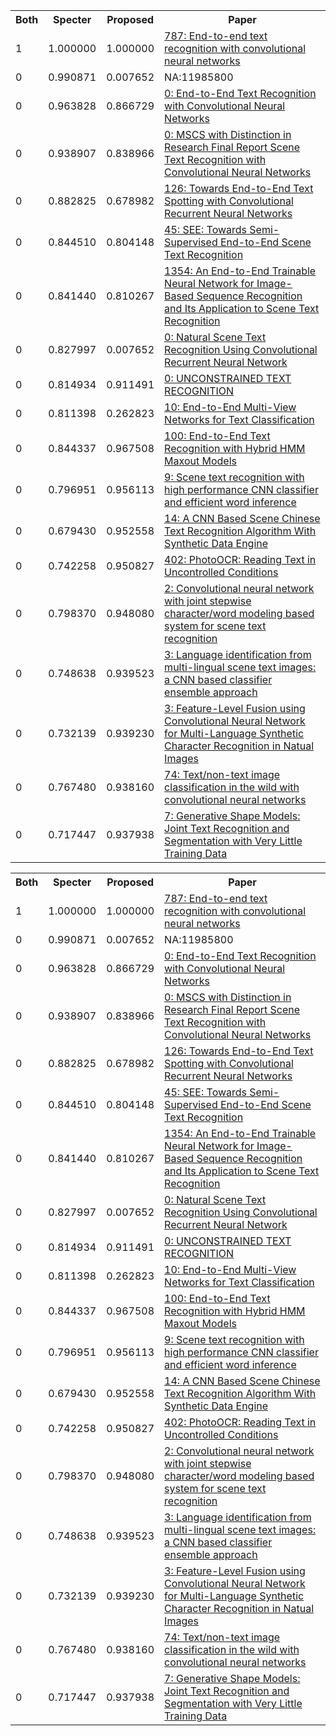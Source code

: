 <html><table><tr>
<th>Both</th>
<th>Specter</th>
<th>Proposed</th>
<th>Paper</th>
</tr>
<tr>
<td>1</td>
<td>1.000000</td>
<td>1.000000</td>
<td><a href="https://www.semanticscholar.org/paper/26cb14c9d22cf946314d685fe3541ef9f641e429">787: End-to-end text recognition with convolutional neural networks</a></td>
</tr>
<tr>
<td>0</td>
<td>0.990871</td>
<td>0.007652</td>
<td>NA:11985800</td>
</tr>
<tr>
<td>0</td>
<td>0.963828</td>
<td>0.866729</td>
<td><a href="https://www.semanticscholar.org/paper/9e374f7f70941611545cb54818710e459a7cf1d7">0: End-to-End Text Recognition with Convolutional Neural Networks</a></td>
</tr>
<tr>
<td>0</td>
<td>0.938907</td>
<td>0.838966</td>
<td><a href="https://www.semanticscholar.org/paper/4c3ca54f0cdeaa45b3b6bd3a995d7a7d8e99c64a">0: MSCS with Distinction in Research Final Report Scene Text Recognition with Convolutional Neural Networks</a></td>
</tr>
<tr>
<td>0</td>
<td>0.882825</td>
<td>0.678982</td>
<td><a href="https://www.semanticscholar.org/paper/3470684522ba013135a61fd6644a102e2f14cc7c">126: Towards End-to-End Text Spotting with Convolutional Recurrent Neural Networks</a></td>
</tr>
<tr>
<td>0</td>
<td>0.844510</td>
<td>0.804148</td>
<td><a href="https://www.semanticscholar.org/paper/9f03d04e5f8da424fab13725df3199fa16745452">45: SEE: Towards Semi-Supervised End-to-End Scene Text Recognition</a></td>
</tr>
<tr>
<td>0</td>
<td>0.841440</td>
<td>0.810267</td>
<td><a href="https://www.semanticscholar.org/paper/8e9149ab00236d04db23394774e716c4f1d89231">1354: An End-to-End Trainable Neural Network for Image-Based Sequence Recognition and Its Application to Scene Text Recognition</a></td>
</tr>
<tr>
<td>0</td>
<td>0.827997</td>
<td>0.007652</td>
<td><a href="https://www.semanticscholar.org/paper/a33d3f805221bea9e7f14b16d8f6e141a1673d67">0: Natural Scene Text Recognition Using Convolutional Recurrent Neural Network</a></td>
</tr>
<tr>
<td>0</td>
<td>0.814934</td>
<td>0.911491</td>
<td><a href="https://www.semanticscholar.org/paper/9c9b174af6f5b0cd1ba768a97a75c3686a9b80b9">0: UNCONSTRAINED TEXT RECOGNITION</a></td>
</tr>
<tr>
<td>0</td>
<td>0.811398</td>
<td>0.262823</td>
<td><a href="https://www.semanticscholar.org/paper/032e2f60781257dcb14035fce73b9b7b708303eb">10: End-to-End Multi-View Networks for Text Classification</a></td>
</tr>
<tr>
<td>0</td>
<td>0.844337</td>
<td>0.967508</td>
<td><a href="https://www.semanticscholar.org/paper/b1fa02bc9d34fa827694a6bf79253db37ec928eb">100: End-to-End Text Recognition with Hybrid HMM Maxout Models</a></td>
</tr>
<tr>
<td>0</td>
<td>0.796951</td>
<td>0.956113</td>
<td><a href="https://www.semanticscholar.org/paper/73a72fc56171d9579edc19bc9033396f2070e27a">9: Scene text recognition with high performance CNN classifier and efficient word inference</a></td>
</tr>
<tr>
<td>0</td>
<td>0.679430</td>
<td>0.952558</td>
<td><a href="https://www.semanticscholar.org/paper/82ac665f87fe4845114edb9a7313330e968547eb">14: A CNN Based Scene Chinese Text Recognition Algorithm With Synthetic Data Engine</a></td>
</tr>
<tr>
<td>0</td>
<td>0.742258</td>
<td>0.950827</td>
<td><a href="https://www.semanticscholar.org/paper/31a8803d7e2618bfa44c472d003055bb5961b9de">402: PhotoOCR: Reading Text in Uncontrolled Conditions</a></td>
</tr>
<tr>
<td>0</td>
<td>0.798370</td>
<td>0.948080</td>
<td><a href="https://www.semanticscholar.org/paper/ec8ebce668537ffe21175bf27d93e77c327b5528">2: Convolutional neural network with joint stepwise character/word modeling based system for scene text recognition</a></td>
</tr>
<tr>
<td>0</td>
<td>0.748638</td>
<td>0.939523</td>
<td><a href="https://www.semanticscholar.org/paper/b5136d2df6279b8f323b5120904688ea1676f99e">3: Language identification from multi-lingual scene text images: a CNN based classifier ensemble approach</a></td>
</tr>
<tr>
<td>0</td>
<td>0.732139</td>
<td>0.939230</td>
<td><a href="https://www.semanticscholar.org/paper/d8e229d7b1e0c8d8459efa59b08610afd7922d8b">3: Feature-Level Fusion using Convolutional Neural Network for Multi-Language Synthetic Character Recognition in Natual Images</a></td>
</tr>
<tr>
<td>0</td>
<td>0.767480</td>
<td>0.938160</td>
<td><a href="https://www.semanticscholar.org/paper/5d5c233001aee98082f768020f7a6332e965f90f">74: Text/non-text image classification in the wild with convolutional neural networks</a></td>
</tr>
<tr>
<td>0</td>
<td>0.717447</td>
<td>0.937938</td>
<td><a href="https://www.semanticscholar.org/paper/e9fe3e026ff06de5b226d5d8f4d9cdca627c5b1b">7: Generative Shape Models: Joint Text Recognition and Segmentation with Very Little Training Data</a></td>
</tr>
</table></html>
<html><table><tr>
<th>Both</th>
<th>Specter</th>
<th>Proposed</th>
<th>Paper</th>
</tr>
<tr>
<td>1</td>
<td>1.000000</td>
<td>1.000000</td>
<td><a href="https://www.semanticscholar.org/paper/26cb14c9d22cf946314d685fe3541ef9f641e429">787: End-to-end text recognition with convolutional neural networks</a></td>
</tr>
<tr>
<td>0</td>
<td>0.990871</td>
<td>0.007652</td>
<td>NA:11985800</td>
</tr>
<tr>
<td>0</td>
<td>0.963828</td>
<td>0.866729</td>
<td><a href="https://www.semanticscholar.org/paper/9e374f7f70941611545cb54818710e459a7cf1d7">0: End-to-End Text Recognition with Convolutional Neural Networks</a></td>
</tr>
<tr>
<td>0</td>
<td>0.938907</td>
<td>0.838966</td>
<td><a href="https://www.semanticscholar.org/paper/4c3ca54f0cdeaa45b3b6bd3a995d7a7d8e99c64a">0: MSCS with Distinction in Research Final Report Scene Text Recognition with Convolutional Neural Networks</a></td>
</tr>
<tr>
<td>0</td>
<td>0.882825</td>
<td>0.678982</td>
<td><a href="https://www.semanticscholar.org/paper/3470684522ba013135a61fd6644a102e2f14cc7c">126: Towards End-to-End Text Spotting with Convolutional Recurrent Neural Networks</a></td>
</tr>
<tr>
<td>0</td>
<td>0.844510</td>
<td>0.804148</td>
<td><a href="https://www.semanticscholar.org/paper/9f03d04e5f8da424fab13725df3199fa16745452">45: SEE: Towards Semi-Supervised End-to-End Scene Text Recognition</a></td>
</tr>
<tr>
<td>0</td>
<td>0.841440</td>
<td>0.810267</td>
<td><a href="https://www.semanticscholar.org/paper/8e9149ab00236d04db23394774e716c4f1d89231">1354: An End-to-End Trainable Neural Network for Image-Based Sequence Recognition and Its Application to Scene Text Recognition</a></td>
</tr>
<tr>
<td>0</td>
<td>0.827997</td>
<td>0.007652</td>
<td><a href="https://www.semanticscholar.org/paper/a33d3f805221bea9e7f14b16d8f6e141a1673d67">0: Natural Scene Text Recognition Using Convolutional Recurrent Neural Network</a></td>
</tr>
<tr>
<td>0</td>
<td>0.814934</td>
<td>0.911491</td>
<td><a href="https://www.semanticscholar.org/paper/9c9b174af6f5b0cd1ba768a97a75c3686a9b80b9">0: UNCONSTRAINED TEXT RECOGNITION</a></td>
</tr>
<tr>
<td>0</td>
<td>0.811398</td>
<td>0.262823</td>
<td><a href="https://www.semanticscholar.org/paper/032e2f60781257dcb14035fce73b9b7b708303eb">10: End-to-End Multi-View Networks for Text Classification</a></td>
</tr>
<tr>
<td>0</td>
<td>0.844337</td>
<td>0.967508</td>
<td><a href="https://www.semanticscholar.org/paper/b1fa02bc9d34fa827694a6bf79253db37ec928eb">100: End-to-End Text Recognition with Hybrid HMM Maxout Models</a></td>
</tr>
<tr>
<td>0</td>
<td>0.796951</td>
<td>0.956113</td>
<td><a href="https://www.semanticscholar.org/paper/73a72fc56171d9579edc19bc9033396f2070e27a">9: Scene text recognition with high performance CNN classifier and efficient word inference</a></td>
</tr>
<tr>
<td>0</td>
<td>0.679430</td>
<td>0.952558</td>
<td><a href="https://www.semanticscholar.org/paper/82ac665f87fe4845114edb9a7313330e968547eb">14: A CNN Based Scene Chinese Text Recognition Algorithm With Synthetic Data Engine</a></td>
</tr>
<tr>
<td>0</td>
<td>0.742258</td>
<td>0.950827</td>
<td><a href="https://www.semanticscholar.org/paper/31a8803d7e2618bfa44c472d003055bb5961b9de">402: PhotoOCR: Reading Text in Uncontrolled Conditions</a></td>
</tr>
<tr>
<td>0</td>
<td>0.798370</td>
<td>0.948080</td>
<td><a href="https://www.semanticscholar.org/paper/ec8ebce668537ffe21175bf27d93e77c327b5528">2: Convolutional neural network with joint stepwise character/word modeling based system for scene text recognition</a></td>
</tr>
<tr>
<td>0</td>
<td>0.748638</td>
<td>0.939523</td>
<td><a href="https://www.semanticscholar.org/paper/b5136d2df6279b8f323b5120904688ea1676f99e">3: Language identification from multi-lingual scene text images: a CNN based classifier ensemble approach</a></td>
</tr>
<tr>
<td>0</td>
<td>0.732139</td>
<td>0.939230</td>
<td><a href="https://www.semanticscholar.org/paper/d8e229d7b1e0c8d8459efa59b08610afd7922d8b">3: Feature-Level Fusion using Convolutional Neural Network for Multi-Language Synthetic Character Recognition in Natual Images</a></td>
</tr>
<tr>
<td>0</td>
<td>0.767480</td>
<td>0.938160</td>
<td><a href="https://www.semanticscholar.org/paper/5d5c233001aee98082f768020f7a6332e965f90f">74: Text/non-text image classification in the wild with convolutional neural networks</a></td>
</tr>
<tr>
<td>0</td>
<td>0.717447</td>
<td>0.937938</td>
<td><a href="https://www.semanticscholar.org/paper/e9fe3e026ff06de5b226d5d8f4d9cdca627c5b1b">7: Generative Shape Models: Joint Text Recognition and Segmentation with Very Little Training Data</a></td>
</tr>
</table></html>

